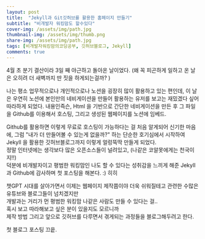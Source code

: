 ```yaml
---
layout: post
title:  "Jekyll과 Git깃허브를 활용한 홈페이지 만들기"
subtitle: "비개발자 워킹맘도 할수있다"
cover-img: /assets/img/path.jpg
thumbnail-img: /assets/img/thumb.png
share-img: /assets/img/path.jpg
tags: [비개발자워킹맘의코딩공부, 깃허브블로그, Jekyll]
comments: true
---
```


4월 초 분기 결산이라 3일 째 야근하고 돌아온 날이었다. 
(왜 꼭 피곤하게 일하고 온 날은 오히려 더 새벽까지 딴 짓을 하게되는걸까? )

나는 평소 업무적으로나 개인적으로나 노션을 굉장히 많이 활용하고 있는 편인데, 
이 날은 우연히 노션에 본인만의 네비게이션을 만들어 활용하는 유저를 보고는 재밌겠다 싶어 따라하게 되었다.
내용인즉슨, Html 을 기반으로 간단한 네비게이션을 만든 후 그 파일을 Github를 이용해서 호스팅, 그리고 생성된 웹페이지를 노션에 임베드. 

Github를 활용하면 이렇게 무료로 호스팅이 가능하다는 걸 처음 알게되어 신기한 마음에, 
그럼 "내가 더 만들어볼 수 있는게 없을까?" 하는 단순한 호기심에서 시작하여 Jekyll 을 활용한 깃허브블로그까지 이렇게 얼렁뚝딱 만들게 되었다.  <br> 
정말 인터넷에는 생각보다 많은 오픈소스들이 널려있고, (나같은 코알못에게는 천국이지!!) <br> 
덕분에 비개발자이고 평범한 워킹맘인 나도 할 수 있다는 성취감을 느끼게 해준 Jekyll과 Github에 감사하며 첫 포스팅을 해본다. :) 히히 <br> 

챗GPT 시대를 살아가면서 이제는 웹페이지 제작쯤이야 더욱 쉬워질테고 관련한 수많은 유튜브와 블로그들이 넘치겠지만 <br>
개발과는 거리가 먼 평범한 워킹맘 나같은 사람도 만들 수 있다는 걸..<br>
혹시 보고 따라해보고 싶은 분이 있을지도 모르니까 <br>
제작 방법 그리고 앞으로 깃허브를 다루면서 겪게되는 과정들을 블로그해두려고 한다. <br>

첫 블로그 포스팅 끄읕. <br>

